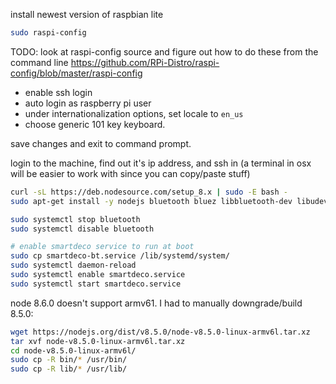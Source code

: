 install newest version of raspbian lite

```bash
sudo raspi-config
```

TODO: look at raspi-config source and figure out how to do these from the command line
https://github.com/RPi-Distro/raspi-config/blob/master/raspi-config

* enable ssh login
* auto login as raspberry pi user
* under internationalization options, set locale to `en_us`
* choose generic 101 key keyboard.

save changes and exit to command prompt.

login to the machine, find out it's ip address, and ssh in (a terminal in osx
will be easier to work with since you can copy/paste stuff)

```bash
curl -sL https://deb.nodesource.com/setup_8.x | sudo -E bash -
sudo apt-get install -y nodejs bluetooth bluez libbluetooth-dev libudev-dev

sudo systemctl stop bluetooth
sudo systemctl disable bluetooth

# enable smartdeco service to run at boot
sudo cp smartdeco-bt.service /lib/systemd/system/
sudo systemctl daemon-reload
sudo systemctl enable smartdeco.service
sudo systemctl start smartdeco.service
```

node 8.6.0 doesn't support armv61. I had to manually downgrade/build 8.5.0:

```bash
wget https://nodejs.org/dist/v8.5.0/node-v8.5.0-linux-armv6l.tar.xz
tar xvf node-v8.5.0-linux-armv6l.tar.xz
cd node-v8.5.0-linux-armv6l/
sudo cp -R bin/* /usr/bin/
sudo cp -R lib/* /usr/lib/
```
